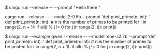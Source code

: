 

$ cargo run --release  -- --prompt "Hello there "


cargo run --release  -- --model 2-0.5b  --prompt 'def print_prime(n: int): '
def print_prime(n: int):  # n is the number of primes to be printed
    for i in range(2, n + 1):
        if all(i % j != 0 for j in range(2, i)):
            print(i)


$ cargo run --example qwen --release  -- --model moe-a2.7b --prompt 'def print_prime(n: int): '
def print_prime(n: int):  # n is the number of primes to be printed
    for i in range(2, n + 1):
        if all(i % j != 0 for j in range(2, i)):
            print(i)